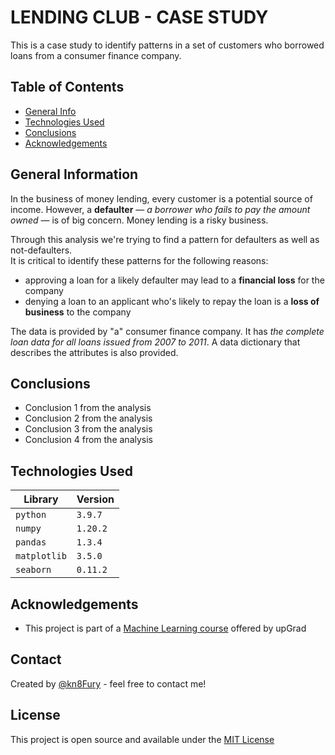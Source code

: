 # LENDING CLUB - CASE STUDY

This is a case study to identify patterns in a set of customers who borrowed loans from a consumer finance company.

## Table of Contents

* [General Info](#general-information)
* [Technologies Used](#technologies-used)
* [Conclusions](#conclusions)
* [Acknowledgements](#acknowledgements)

## General Information

In the business of money lending, every customer is a potential source of income. However, a **defaulter** &mdash; *a borrower who fails to pay the amount owned* &mdash; is of big concern. Money lending is a risky business.

Through this analysis we're trying to find a pattern for defaulters as well as not-defaulters.  
It is critical to identify these patterns for the following reasons:
- approving a loan for a likely defaulter may lead to a **financial loss** for the company
- denying a loan to an applicant who's likely to repay the loan is a **loss of business** to the company

The data is provided by "a" consumer finance company. It has *the complete loan data for all loans issued from 2007 to 2011*. A data dictionary that describes the attributes is also provided.

## Conclusions

- Conclusion 1 from the analysis
- Conclusion 2 from the analysis
- Conclusion 3 from the analysis
- Conclusion 4 from the analysis

## Technologies Used

| Library | Version |
| - | - |
| `python` | `3.9.7` |
| `numpy` | `1.20.2` |
| `pandas` | `1.3.4` |
| `matplotlib` | `3.5.0` |
| `seaborn` | `0.11.2` |

## Acknowledgements

- This project is part of a [Machine Learning course](https://www.upgrad.com/data-science-masters-degree-iiitb) offered by upGrad

## Contact

Created by [@kn8Fury](https://github.com/kn8Fury) - feel free to contact me!

## License

This project is open source and available under the [MIT License](./LICENSE)
